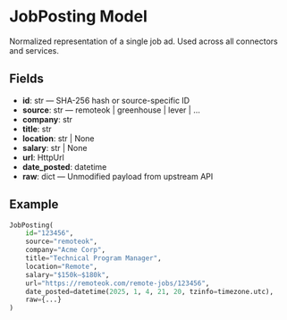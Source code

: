 # JobPosting Model

Normalized representation of a single job ad. Used across all connectors and services.

## Fields
- **id**: str — SHA-256 hash or source-specific ID
- **source**: str — remoteok | greenhouse | lever | ...
- **company**: str
- **title**: str
- **location**: str | None
- **salary**: str | None
- **url**: HttpUrl
- **date_posted**: datetime
- **raw**: dict — Unmodified payload from upstream API

## Example
```python
JobPosting(
    id="123456",
    source="remoteok",
    company="Acme Corp",
    title="Technical Program Manager",
    location="Remote",
    salary="$150k–$180k",
    url="https://remoteok.com/remote-jobs/123456",
    date_posted=datetime(2025, 1, 4, 21, 20, tzinfo=timezone.utc),
    raw={...}
)
```
